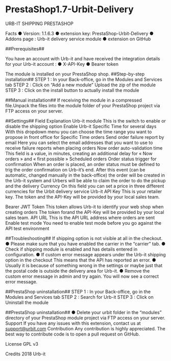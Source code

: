 # PrestaShop1.7-Urbit-Delivery

URB-IT SHIPPING PRESTASHOP

Facts ●	Version: 1.1.6.3 ●	extension key: PrestaShop-Urbit-Delivery ●	Addons page : Urb-it delivery service module ● extension on GitHub

##Prerequisites##

You have an account with Urb-it and have received the integration details for your Urb-it account :
●	X-API-Key ●	Bearer token

The module is installed on your PrestaShop shop.
##Step-by-step installation## STEP 1 : In your Back-office, go in the Modules and Services tab STEP 2 : Click on “Add a new module” Upload the zip of the module STEP 3 : Click on the install button to actually install the module

##Manual installation## If receiving the module in a compressed file.Unpack the files into the module folder of your PrestaShop project via FTP access on your server.

##Settings## Field	Explanation Urb-it module	This is the switch to enable or disable the shipping option Enable Urb-it Specific Time for several days With this dropdown menu you can choose the time range you want to propose in front office for Specific Time orders Send order failure report by email	Here you can select the email addresses that you want to use to receive failure reports when placing orders Now order auto-validation time	This field is a value, in minutes, creating an additional delay for « Now orders » and « first possible » Scheduled orders Order status trigger for confirmation	When an order is placed, an order status must be defined to trig the order confirmation on Urb-it’s end. After this event (can be automatic, changed manually in the back-office) the order will be created in the Urb-it system and Urbers will be able to claim the order to do the pickup and the delivery Currency	On this field you can set a price in three different currencies for the Urbit delivery service Urb-it API Key	This is your retailer key. The token and the API-Key will be provided by your local sales team.

Bearer JWT Token	This token allows Urb-it to identify your web shop when creating orders The token forand the API-Key will be provided by your local sales team. API URL	This is the API URL address where orders are sent Enable test mode	You need to enable test mode before you go against the API test environment

##Troubleshooting## If shipping option is not visible at all in the checkout. ●	Please make sure that you have enabled the carrier in the “carrier” tab. ●	Check if shipping module is enabled and has details entered in configuration. ●	If custom error message appears under the Urb-it shipping option in the checkout This means that the API has reported an error. ● Usually it is because of something wrong in the settings or maybe just that the postal code is outside the delivery area for Urb-it. ●	Remove the custom error message in admin and try again. You will now see a correct error message.

##PrestaShop uninstallation## STEP 1 : In your Back-office, go in the Modules and Services tab STEP 2 : Search for Urb-it STEP 3 : Click on Uninstall the module

##PrestaShop uninstallation## ●	Delete your urbit folder in the “modules” directory of your PrestaShop module project via FTP access on your server. Support If you have any issues with this extension, contact us at support@urbit.com Contribution Any contribution is highly appreciated. The best way to contribute code is to open a pull request on GitHub.

License GPL v3

Credits 2018 Urb-it
